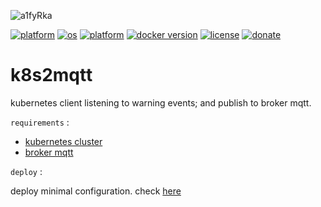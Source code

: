 ![a1fyRka](https://user-images.githubusercontent.com/68069659/215287245-b0678092-76fd-47d7-9c2e-feea20db5b64.gif)

[![platform](https://img.shields.io/badge/platform-kubernetes-blue)](https://kubernetes.io/)
[![os](https://img.shields.io/badge/os-linux-red)](https://www.linux.org/)
[![platform](https://img.shields.io/badge/platform-nodejs-blue)](https://nodejs.org/en/)
[![docker version](https://img.shields.io/badge/docker%20version-20.10-brightgreen)](https://www.docker.com/)
[![license](https://img.shields.io/badge/license-Apache--2.0-yellowgreen)](https://apache.org/licenses/LICENSE-2.0)
[![donate](https://img.shields.io/badge/donate-wango-blue)](https://www.wango.org/donate.aspx)

# k8s2mqtt
kubernetes client listening to warning events; and publish to broker mqtt.

 ```requirements``` :
 - [kubernetes cluster](https://kubernetes.io/)
 - [broker mqtt](https://mqtt.org/)
 
 ```deploy``` :
 
 deploy minimal configuration. check [here]()

